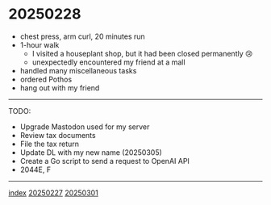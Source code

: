 <head><meta name="viewport" content="width=device-width, initial-scale=1.0, user-scalable=yes" /><meta charset="UTF-8"></head>

# 20250228

- chest press, arm curl, 20 minutes run
- 1-hour walk
	- I visited a houseplant shop, but it had been closed permanently :cry:
	- unexpectedly encountered my friend at a mall
- handled many miscellaneous tasks
- ordered Pothos
- hang out with my friend

---

TODO:

- Upgrade Mastodon used for my server
- Review tax documents
- File the tax return
- Update DL with my new name (20250305)
- Create a Go script to send a request to OpenAI API
- 2044E, F

---

[index](../../index.html)
[20250227](20250227.html)
[20250301](../03/20250301.html)
